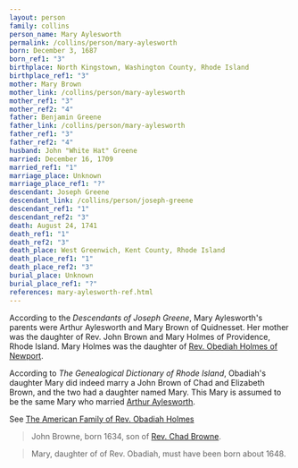 ```yaml
---
layout: person
family: collins
person_name: Mary Aylesworth
permalink: /collins/person/mary-aylesworth
born: December 3, 1687
born_ref1: "3"
birthplace: North Kingstown, Washington County, Rhode Island
birthplace_ref1: "3"
mother: Mary Brown
mother_link: /collins/person/mary-aylesworth
mother_ref1: "3"
mother_ref2: "4"
father: Benjamin Greene
father_link: /collins/person/mary-aylesworth
father_ref1: "3"
father_ref2: "4"
husband: John "White Hat" Greene
married: December 16, 1709
married_ref1: "1"
marriage_place: Unknown
marriage_place_ref1: "?"
descendant: Joseph Greene
descendant_link: /collins/person/joseph-greene
descendant_ref1: "1"
descendant_ref2: "3"
death: August 24, 1741
death_ref1: "1"
death_ref2: "3"
death_place: West Greenwich, Kent County, Rhode Island
death_place_ref1: "1"
death_place_ref2: "3"
burial_place: Unknown
burial_place_ref1: "?"
references: mary-aylesworth-ref.html
---
```


According to the _Descendants of Joseph Greene_, Mary Aylesworth's parents were Arthur Aylesworth and Mary Brown of Quidnesset. Her mother was the daughter of Rev. John Brown and Mary Holmes of Providence, Rhode Island. Mary Holmes was the daughter of [Rev. Obediah Holmes of Newport](https://en.wikipedia.org/wiki/Obadiah_Holmes).

According to _The Genealogical Dictionary of Rhode Island_, Obadiah's daughter Mary did indeed marry a John Brown of Chad and Elizabeth Brown, and the two had a daughter named Mary. This Mary is assumed to be the same Mary who married [Arthur Aylesworth](https://archive.org/details/genealogicaldict00aust/page/n29).

See [The American Family of Rev. Obadiah Holmes](https://archive.org/details/americanfamilyof00holm/page/56)
> John Browne, born 1634, son of [Rev. Chad Browne](https://en.wikipedia.org/wiki/Chad_Brown_(minister)).

> Mary, daughter of of Rev. Obadiah, must have been born about 1648.

